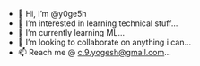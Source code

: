 - 👋 Hi, I’m @y0ge5h
- 👀 I’m interested in learning technical stuff...
- 🌱 I’m currently learning ML...
- 💞️ I’m looking to collaborate on anything i can...
- 📫 Reach me @ c.9.yogesh@gmail.com...

<!---
y0ge5h/y0ge5h is a ✨ special ✨ repository because its `README.md` (this file) appears on your GitHub profile.
You can click the Preview link to take a look at your changes.
--->

